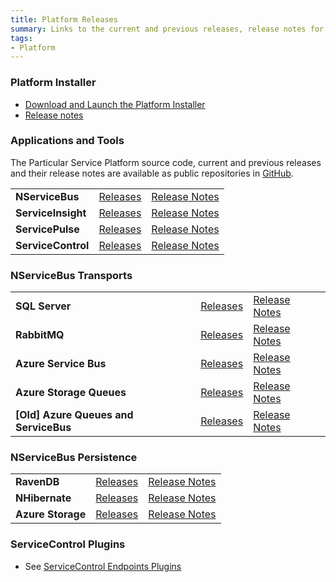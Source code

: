 ```yaml
---
title: Platform Releases
summary: Links to the current and previous releases, release notes for the Particular Service Platform applications
tags:
- Platform
---
```



### Platform Installer

- [Download and Launch the Platform Installer](https://s3.amazonaws.com/particular.downloads/PlatformInstaller/PlatformInstaller.application)
- [Release notes](installer)


### Applications and Tools

The Particular Service Platform source code, current and previous releases and their release notes are available as public repositories in [GitHub](https://github.com/particular).


| | | |
|:--- |:--- |:--- |
| **NServiceBus** | [Releases](https://github.com/Particular/NServiceBus/tags) | [Release Notes](https://github.com/Particular/NServiceBus/releases)|
| **ServiceInsight** | [Releases](https://github.com/Particular/ServiceInsight/tags)|[Release Notes](https://github.com/Particular/ServiceInsight/releases)|
| **ServicePulse** | [Releases](https://github.com/Particular/ServicePulse/tags)|[Release Notes](https://github.com/Particular/ServicePulse/releases)|
| **ServiceControl** | [Releases](https://github.com/Particular/ServiceControl/tags)|[Release Notes](https://github.com/Particular/ServiceControl/releases)|


### NServiceBus Transports

| | | |
|:--- |:--- |:--- |
|**SQL Server**|[Releases](https://github.com/Particular/NServiceBus.SqlServer/tags)| [Release Notes](https://github.com/Particular/NServiceBus.SqlServer/releases)
|**RabbitMQ**|[Releases](https://github.com/Particular/NServiceBus.RabbitMQ/tags)| [Release Notes](https://github.com/Particular/NServiceBus.RabbitMQ/releases)
|**Azure Service Bus** | [Releases](https://github.com/Particular/NServiceBus.AzureServiceBus/tags)| [Release Notes](https://github.com/Particular/NServiceBus.AzureServiceBus/releases)
|**Azure Storage Queues** | [Releases](https://github.com/Particular/NServiceBus.AzureStorageQueues/tags)| [Release Notes](https://github.com/Particular/NServiceBus.AzureStorageQueues/releases)
|**[Old] Azure Queues and ServiceBus**|[Releases](https://github.com/Particular/NServiceBus.Azure/tags)| [Release Notes](https://github.com/Particular/NServiceBus.Azure/releases)


### NServiceBus Persistence


| | | |
|:--- |:--- |:--- |
|**RavenDB** | [Releases](https://github.com/Particular/NServiceBus.RavenDB/tags)| [Release Notes](https://github.com/Particular/NServiceBus.RavenDB/releases)
|**NHibernate** | [Releases](https://github.com/Particular/NServiceBus.NHibernate/tags)| [Release Notes](https://github.com/Particular/NServiceBus.NHibernate/releases)
|**Azure Storage** | [Releases](https://github.com/Particular/NServiceBus.Persistence.AzureStorage/tags)| [Release Notes](https://github.com/Particular/NServiceBus.Persistence.AzureStorage/releases)


### ServiceControl Plugins

* See [ServiceControl Endpoints Plugins](/servicecontrol/plugins/)

